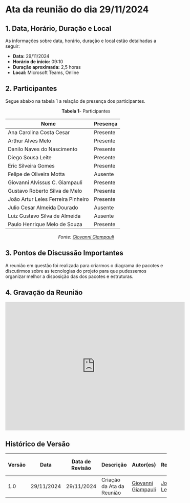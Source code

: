 # Ata da reunião do dia 29/11/2024

## <a>1. Data, Horário, Duração e Local</a>

As informações sobre data, horário, duração e local estão detalhadas a seguir:

- **Data:** 29/11/2024
- **Horário de início:** 09:10
- **Duração aproximada:** 2,5 horas
- **Local:** Microsoft Teams, Online


## <a>2. Participantes</a>

Segue abaixo na tabela 1 a relação de presença dos participantes.

<center>

**Tabela 1**- Participantes

| Nome                                | Presença |
|-------------------------------------|----------|
| Ana Carolina Costa Cesar            |    Presente     |
| Arthur Alves Melo                   |    Presente     |
| Danilo Naves do Nascimento          |    Presente     |
| Diego Sousa Leite                   |    Presente     |
| Eric Silveira Gomes                 |    Presente     |
| Felipe de Oliveira Motta            |    Ausente      |
| Giovanni Alvissus C. Giampauli      |    Presente     |
| Gustavo Roberto Silva de Melo       |    Presente     |
| João Artur Leles Ferreira Pinheiro  |    Presente     |
| Julio Cesar Almeida Dourado         |    Ausente      |
| Luiz Gustavo Silva de Almeida       |    Ausente      | 
| Paulo Henrique Melo de Souza        |    Presente     |


_Fonte: [Giovanni Giampauli](https://github.com/giovanniacg)_

</center>


## 3. Pontos de Discussão Importantes

A reunião em questão foi realizada para criarmos o diagrama de pacotes e discutirmos sobre as tecnologias do projeto para que pudessemos organizar melhor a disposição das dos pacotes e estruturas.

## 4. Gravação da Reunião

<iframe width="560" height="400" src="https://www.youtube.com/embed/erZcCO7p5kg" title="YouTube video player" frameborder="0" allow="accelerometer; autoplay; clipboard-write; encrypted-media; gyroscope; picture-in-picture; web-share" referrerpolicy="strict-origin-when-cross-origin" allowfullscreen></iframe>


## Histórico de Versão

| Versão | Data       | Data de Revisão          | Descrição            | Autor(es)                       | Revisor(es)                       | Detalhes da revisão        |
| ------ | ---------- | ------------------------ | -------------------- | ------------------------------- | --------------------------------- | -------------------------- |
| 1.0 | 29/11/2024 | 29/11/2024 | Criação da Ata da Reunião | [Giovanni Giampauli](https://github.com/giovanniacg) | [João Artur Leles](https://github.com/joao_artl) | [#20](https://github.com/UnBArqDsw2024-2/2024.2_G3_Aprender_Entrega_02/pull/20) |
